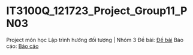 # IT3100Q_121723_Project_Group11_PN03
<space><space>
Project môn học Lập trình hướng đối tượng | Nhóm 3
<space><space>
Đề bài: [Đề bài](https://github.com/dinhduclam/IT3100Q_121723_Project_Group11_PN03/blob/master/IT3100Q_2021AB_121723-OOP_Project.pdf)
<space><space>
Báo cáo: [Báo cáo](https://github.com/dinhduclam/IT3100Q_121723_Project_Group11_PN03/blob/master/IT3100Q_121723_Project_Group11_PN03.pdf)
